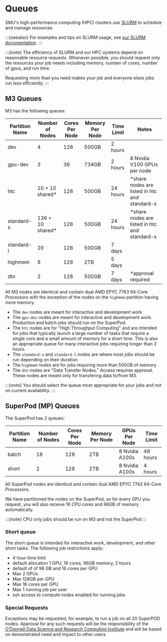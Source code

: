 # Queues

SMU's high-performance computing (HPC) clusters use [SLURM](https://slurm.schedmd.com/)
to schedule and manage resources.

:::{seealso}
For examples and tips on SLURM usage, see [our SLURM documentation](../tutorials/slurm/slurm.md).
:::

:::{note}
The efficiency of SLURM and our HPC systems depend on reasonable resource requests.
Whenever possible, you should request only the resources your job needs including
memory, number of cores, number of gpus, and run time.

Requesting more than you need makes your job and everyone elses jobs run less 
efficiently.
:::


## M3 Queues

M3 has the following queues:

| Partition Name | Number of Nodes  | Cores Per Node | Memory Per Node | Time Limit | Notes                                         |
|----------------|------------------|----------------|-----------------|------------|-----------------------------------------------|
| dev            | 4                | 128            | 500GB           | 2 hours    |                                               |
| gpu-dev        | 3                | 36             | 734GB           | 2 hours    | 8 Nvidia V100 GPUs per node
| htc            | 10 + 10 shared*  | 128            | 500GB           | 24 hours   | *share nodes are listed in htc and standard-s |
| standard-s     | 136 + 10 shared* | 128            | 500GB           | 24 hours   | *share nodes are listed in htc and standard-s |
| standard-l     | 20               | 128            | 500GB           | 7 days     |                                               |
| highmem        | 8                | 128            | 2TB             | 5 days     |                                               |
| dtn            | 2                | 128            | 500GB           | 7 days     | *approval required                            |

All M3 nodes are identical and contain dual AMD EPYC 7763 64-Core Processors with the exception of the
nodes on the `highmem` partition having more memory.

- The `dev` nodes are meant for interactive and development work
- The `gpu-dev` nodes are meant for interactive and development work. Production and batch jobs should run on the SuperPod.
- The `htc` nodes are for "High Throughput Computing" and are intended for jobs that typically launch a 
large number of tasks that require a single core and a small amount of memory for a short time. This is also an
appropriate queue for many interactive jobs requiring longer than 2 hours.
- The `standard-s` and `standard-l` nodes are where most jobs should be run depending on their duration
- The `highmem` nodes are for jobs requiring more than 500GB of memory
- The `dtn` nodes are "Data Transfer Nodes." Access requires approval. These nodes are meant only for transfering
data to/from M3. 

:::{note}
You should select the queue most appropriate for your jobs and not on current availability.
:::

## SuperPod (MP) Queues

The SuperPod has 2 queues:

| Partition Name | Number of Nodes | Cores Per Node | Memory Per Node | GPUs Per Node  | Time Limit |
|----------------|-----------------|----------------|-----------------|----------------|------------|
| batch          | 18              | 128            | 2TB             | 8 Nvidia A100s | 48 hours   |
| short          | 2               | 128            | 2TB             | 8 Nvidia A100s | 4 hours    |

All SuperPod nodes are identical and contain dual AMD EPYC 7742 64-Core Processors.

We have partitioned the nodes on the SuperPod, so for every GPU you request, you will also 
receive 16 CPU cores and 96GB of memory automatically.

:::{note}
CPU only jobs should be run on M3 and not the SuperPod
:::

### Short queue

The short queue is intended for interactive work, development, and other short tasks.
The following job restrictions apply:

- 4 hour time limit
- default allocation 1 GPU, 16 cores, 96GB memory, 2 hours
- default of of 96 GB and 16 cores per GPU
- Max 2 GPUs
- Max 128GB per GPU
- Max 16 cores per GPU
- Max 1 running job per user
- ssh access to compute nodes enabled for running jobs

### Special Requests

Exceptions may be requested, for example, to run a job on all 20 SuperPOD nodes.
Approval for any such requests will be the responsibility of the 
[O’Donnell Data Science and Research Computing Institute](https://www.smu.edu/Provost/Data-Science-Institute)
and will be based on demonstrated need and impact to other users.
